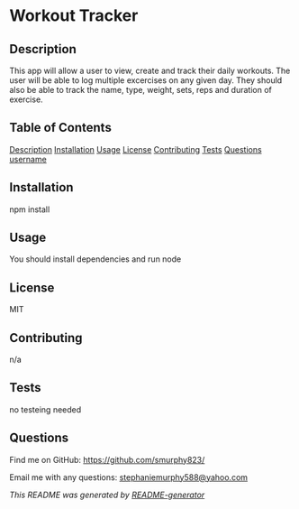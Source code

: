 # Workout Tracker

  ## Description
   This app will allow a user to view, create and track their daily workouts. The user will be able to log multiple excercises on any given day. They should also be able to track the name, type, weight, sets, reps and duration of exercise.

  ## Table of Contents
   [Description](#description)
   [Installation](#installation)
   [Usage](#usage)
   [License](#license)
   [Contributing](#contributing)
   [Tests](#tests)
   [Questions](#questions)
   [username](#username)


  ## Installation
  npm install  

  ## Usage
  You should install dependencies and run node

  ## License
  MIT

  ## Contributing
  n/a

  ## Tests
  no testeing needed

  ## Questions
 

  Find me on GitHub: https://github.com/smurphy823/

  Email me with any questions: stephaniemurphy588@yahoo.com

 _This README was generated by [README-generator](https://github.com/smurphy823/README-generator)_

  